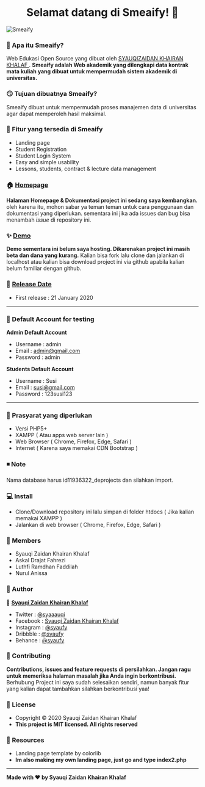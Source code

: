 <h1 align="center">Selamat datang di Smeaify! 👋</h1>

![Smeaify](https://user-images.githubusercontent.com/46257169/90014451-490bb100-dcd1-11ea-9087-4f3f5dd556e0.png)

### 🤔 Apa itu Smeaify?
Web Edukasi Open Source yang dibuat oleh <a href="https://github.com/syauqi"> SYAUQIZAIDAN KHAIRAN KHALAF </a> . **Smeaify adalah Web akademik yang dilengkapi data kontrak mata kuliah yang dibuat untuk mempermudah sistem akademik di universitas.**

### 😏 Tujuan dibuatnya Smeaify?
Smeaify dibuat untuk mempermudah proses manajemen data di universitas agar dapat memperoleh hasil maksimal.

### 🤨 Fitur yang tersedia di Smeaify
- Landing page
- Student Registration
- Student Login System
- Easy and simple usability
- Lessons, students, contract & lecture data management

### 🏠 <a href="#/">Homepage</a>
**Halaman Homepage & Dokumentasi project ini sedang saya kembangkan.** oleh karena itu, mohon sabar ya teman teman untuk cara penggunaan dan dokumentasi yang diperlukan. sementara ini jika ada issues dan bug bisa menambah *issue* di repository ini.

### ✨ <a href="#/">Demo</a>
**Demo sementara ini belum saya hosting. Dikarenakan project ini masih beta dan dana yang kurang.** Kalian bisa fork lalu clone dan jalankan di localhost atau kalian bisa download project ini via github apabila kalian belum familiar dengan github.

### 📆 <a href="#">Release Date</a>
- First release : 21 January 2020

------------

 ### 👤 Default Account for testing
	
**Admin Default Account**
- Username : admin
- Email : admin@gmail.com 
- Password : admin

**Students Default Account**
- Username : Susi
- Email : susi@gmail.com
- Password : 123susi123

------------

### 🧐 Prasyarat yang diperlukan 
- Versi PHP5+
- XAMPP ( Atau apps web server lain )
- Web Browser  ( Chrome, Firefox, Edge, Safari )
- Internet ( Karena saya memakai CDN Bootstrap )

### ◾️ Note
Nama database harus id11936322_deprojects dan silahkan import.

### 💻 Install
 - Clone/Download repository ini lalu simpan di folder htdocs ( Jika kalian memakai XAMPP )
 -  Jalankan di web browser ( Chrome, Firefox, Edge, Safari )
 
### 👥  Members
- Syauqi Zaidan Khairan Khalaf
- Askal Drajat Fahrezi
- Luthfi Ramdhan Faddilah
- Nurul Anissa 

### 🧑 Author

👤 <a href="https://web.facebook.com/syaauqi"> **Syauqi Zaidan Khairan Khalaf**</a>
- Twitter : <a href="https://twitter.com/syaaauqi"> @syaaauqi</a>
- Facebook : <a href="https://web.facebook.com/syaaauqi"> Syauqi Zaidan Khairan Khalaf</a>
- Instagram : <a href="https://www.instagram.com/syaufy/">@syaufy </a>
- Dribbble : <a href="https://dribbble.com/syaufy">@syaufy </a>
- Behance :  <a href="https://www.behance.net/syaufy">@syaufy </a>

### 🤝 Contributing
**Contributions, issues and feature requests di persilahkan.
Jangan ragu untuk memeriksa halaman masalah jika Anda ingin berkontribusi.** Berhubung Project ini saya sudah selesaikan sendiri, namun banyak fitur yang kalian dapat tambahkan silahkan berkontribusi yaa!


### 📝 License
- Copyright © 2020 Syauqi Zaidan Khairan Khalaf
- **This project is MIT licensed. All rights reserved**

### 🔎 Resources
- Landing page template by colorlib
- **Im also making my own landing page, just go and type index2.php**

------------
**Made with ❤️ by Syauqi Zaidan Khairan Khalaf**
